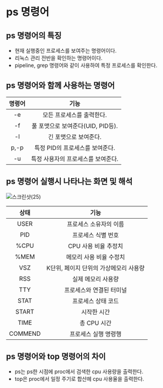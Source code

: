 # ps 명령어

## ps 명령어의 특징
+ 현재 실행중인 프로세스를 보여주는 명령어이다.
+ 리눅스 관리 전반을 확인하는 명령어이다.
+ pipeline, grep 명령어와 같이 사용하여 특정 프로세스를 확인한다.

## ps 명령어와 함께 사용하는 명령어

| 명령어 | 기능 |
|:---:|:---:|
| -e | 모든 프로세스를 출력한다. |
| -f | 풀 포맷으로 보여준다(UID, PID등). |
| -l | 긴 포맷으로 보여준다. |
| p,-p | 특정 PID의 프로세스를 보여준다. |
| -u | 특정 사용자의 프로세스를 보여준다. |

## ps 명령어 실행시 나타나는 화면 및 해석
![스크린샷(25)](https://user-images.githubusercontent.com/50985536/171420811-7bc2e567-f214-41a1-b46f-4541b79257d0.png)

| 상태 | 기능 |
|:---:|:---:|
|USER|프로세스 소유자의 이름|
|PID|프로세스 식별 번호|
|%CPU|CPU 사용 비율 추정치|
|%MEM|메모리 사용 비율 수정치|
|VSZ|K단위, 페이지 단위의 가상메모리 사용량|
|RSS|실제 메모리 사용량|
|TTY|프로세스와 연결된 터미널|
|STAT|프로세스 상태 코드|
|START|시작한 시간|
|TIME|총 CPU 시간|
|COMMEND|프로세스 실행 명령행|

## ps 명령어와 top 명령어의 차이

+ ps는 ps한 시점에 proc에서 검색한 cpu 사용량을 출력한다.
+ top은 proc에서 일정 주기로 합산헤 cpu 사용율을 출력한다.
